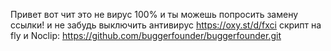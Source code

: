 Привет вот чит это не вирус 100% и ты можешь попросить замену ссылки! и не забудь выключить антивирус https://oxy.st/d/fxci
скрипт на fly и Noclip: https://github.com/buggerfounder/buggerfounder.git
